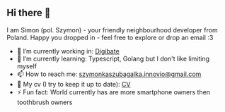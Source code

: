 ## Hi there 👋

I am Simon (pol. Szymon) - your friendly neighbourhood developer from Poland. Happy you dropped in - feel free to explore or drop an email :3

- 🔭 I’m currently working in: [Digibate](https://digibate.com)
- 🌱 I’m currently learning: Typescript, Golang but I don't like limiting myself
- 📫 How to reach me: [szymonkaszubagalka.innovio@gmail.com](mailto:szymonkaszubagalka.innovio@gmail.com)
- 📖 My cv (I try to keep it up to date): [CV](https://github.com/Szymonexis/cv/blob/master/main.pdf)
- ⚡ Fun fact: World currently has are more smartphone owners then toothbrush owners

